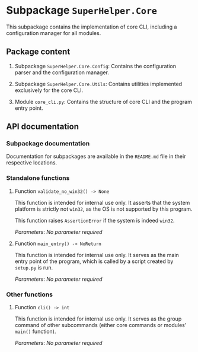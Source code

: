 # Subpackage `SuperHelper.Core`

This subpackage contains the implementation of core CLI, including a configuration manager for all modules.

## Package content

1. Subpackage `SuperHelper.Core.Config`: Contains the configuration parser and the configuration manager.

2. Subpackage `SuperHelper.Core.Utils`: Contains utilities implemented exclusively for the core CLI.

3. Module `core_cli.py`: Contains the structure of core CLI and the program entry point.

## API documentation

### Subpackage documentation

Documentation for subpackages are available in the `README.md` file in their respective locations.

### Standalone functions

1. Function `validate_no_win32() -> None`

   This function is intended for internal use only. It asserts that the system platform is strictly not `win32`, as the
   OS is not supported by this program.

   This function raises `AssertionError` if the system is indeed `win32`.

   *Parameters*: *No parameter required*

2. Function `main_entry() -> NoReturn`

   This function is intended for internal use only. It serves as the main entry point of the program, which is called by
   a script created by `setup.py` is run.

   *Parameters*: *No parameter required*

### Other functions

1. Function `cli() -> int`

   This function is intended for internal use only. It serves as the group command of other subcommands (either core
   commands or modules' `main()` function).

   *Parameters*: *No parameter required*
